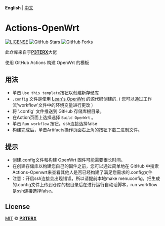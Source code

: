 **English** | [中文](https://p3terx.com/archives/build-openwrt-with-github-actions.html)

# Actions-OpenWrt

[![LICENSE](https://img.shields.io/github/license/mashape/apistatus.svg?style=flat-square&label=LICENSE)](https://github.com/P3TERX/Actions-OpenWrt/blob/master/LICENSE)
![GitHub Stars](https://img.shields.io/github/stars/P3TERX/Actions-OpenWrt.svg?style=flat-square&label=Stars&logo=github)
![GitHub Forks](https://img.shields.io/github/forks/P3TERX/Actions-OpenWrt.svg?style=flat-square&label=Forks&logo=github)

此仓库来自于[**P3TERX**](https://p3terx.com)大佬

使用 GitHub Actions 构建 OpenWrt 的模板

## 用法

- 单击 `Use this template`按钮以创建新存储库
-  `.config` 文件是使用 [Lean's OpenWrt](https://github.com/coolsnowwolf/lede) 的源代码创建的. ( 您可以通过工作流'workflow'文件中的环境变量进行更改 )
- 将 '.config' 文件推送到 GitHub 存储库根目录。
- 在Action页面上选择选择 `Build OpenWrt` 。
- 单击 `Run workflow` 按钮。ssh连接选择false
- 构建完成后，单击Artifacts操作页面右上角的按钮下载二进制文件。

## 提示

- 创建.config文件和构建 OpenWrt 固件可能需要很长时间。
- 在创建存储库以构建您自己的固件之前，您可以通过简单地在 GitHub 中搜索Actions-Openwrt来查看其他人是否已经构建了满足您需求的.config文件
- 注意：开启ssh连接会出现错误，所以请提前本地make menuconfig，把生成的.config文件上传到仓库的根目录后在进行运行自动话脚本，run workflow是ssh连接选择false。



## License

[MIT](https://github.com/P3TERX/Actions-OpenWrt/blob/main/LICENSE) © [**P3TERX**](https://p3terx.com)
